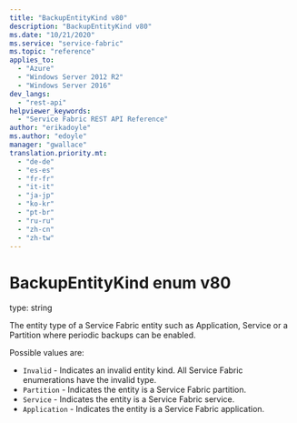 ```yaml
---
title: "BackupEntityKind v80"
description: "BackupEntityKind v80"
ms.date: "10/21/2020"
ms.service: "service-fabric"
ms.topic: "reference"
applies_to: 
  - "Azure"
  - "Windows Server 2012 R2"
  - "Windows Server 2016"
dev_langs: 
  - "rest-api"
helpviewer_keywords: 
  - "Service Fabric REST API Reference"
author: "erikadoyle"
ms.author: "edoyle"
manager: "gwallace"
translation.priority.mt: 
  - "de-de"
  - "es-es"
  - "fr-fr"
  - "it-it"
  - "ja-jp"
  - "ko-kr"
  - "pt-br"
  - "ru-ru"
  - "zh-cn"
  - "zh-tw"
---
```

# BackupEntityKind enum v80

type: string

The entity type of a Service Fabric entity such as Application, Service or a Partition where periodic backups can be enabled.


Possible values are: 

  - `Invalid` - Indicates an invalid entity kind. All Service Fabric enumerations have the invalid type.
  - `Partition` - Indicates the entity is a Service Fabric partition.
  - `Service` - Indicates the entity is a Service Fabric service.
  - `Application` - Indicates the entity is a Service Fabric application.

